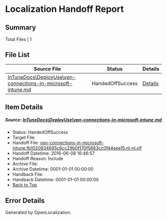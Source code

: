 # <a name='report-top'></a> Localization Handoff Report

## Summary
 Total Files | 1

## File List
 Source File | Status | Details 
 ----------- | ------ | ------- 
 [InTuneDocs\DeployUse\vpn-connections-in-microsoft-intune.md](https://github.com/Microsoft/IntuneDocs-pr/blob/95abe7b12e68755f3c95f91888efd3e85c057119/InTuneDocs/DeployUse/vpn-connections-in-microsoft-intune.md) | HandedOffSuccess | [Details](#b55cf263611d6e90805cad9985eb8a5e7ebeb4a0253)

## Item Details
##### <a name='b55cf263611d6e90805cad9985eb8a5e7ebeb4a0253'></a> Source: [InTuneDocs\DeployUse\vpn-connections-in-microsoft-intune.md](https://github.com/Microsoft/IntuneDocs-pr/blob/95abe7b12e68755f3c95f91888efd3e85c057119/InTuneDocs/DeployUse/vpn-connections-in-microsoft-intune.md)
* Status: HandedOffSuccess
* Target File: 
* Handoff File: [vpn-connections-in-microsoft-intune.fb1020834695c6cc29b0f170f5683cc0f44eee15.nl-nl.xlf](https://github.com/Microsoft/EM.handoff/blob/a8bab61b6619bb2beb3f944e6e1a290751a679a3/ol-handoff/Microsoft/IntuneDocs-pr.nl-nl/master/vpn-connections-in-microsoft-intune.fb1020834695c6cc29b0f170f5683cc0f44eee15.nl-nl.xlf)
* Handoff Datetime: 2016-06-08 16:46:57
* Handoff Reason: Include
* Archive File: 
* Archive Datetime: 0001-01-01 00:00:00
* Handback File: 
* Handback Datetime: 0001-01-01 00:00:00
* [Back to Top](#report-top)


## Error Details

Generated by OpenLocalization.
